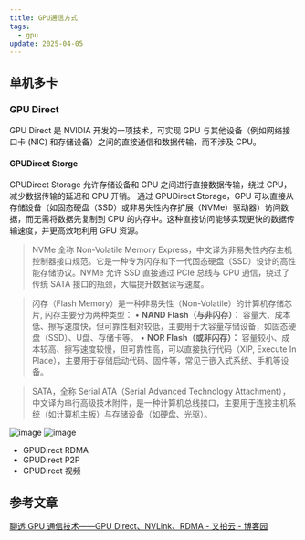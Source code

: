 ```yaml
---
title: GPU通信方式
tags:
  - gpu
update: 2025-04-05
---
```

## 单机多卡
### GPU Direct
GPU Direct 是 NVIDIA 开发的一项技术，可实现 GPU 与其他设备（例如网络接口卡 (NIC) 和存储设备）之间的直接通信和数据传输，而不涉及 CPU。
#### GPUDirect Storge
GPUDirect Storage 允许存储设备和 GPU 之间进行直接数据传输，绕过 CPU，减少数据传输的延迟和 CPU 开销。
通过 GPUDirect Storage，GPU 可以直接从存储设备（如固态硬盘（SSD）或非易失性内存扩展（NVMe）驱动器）访问数据，而无需将数据先复制到 CPU 的内存中。这种直接访问能够实现更快的数据传输速度，并更高效地利用 GPU 资源。

> NVMe 全称 Non-Volatile Memory Express，中文译为非易失性内存主机控制器接口规范。它是一种专为闪存和下一代固态硬盘（SSD）设计的高性能存储协议。NVMe 允许 SSD 直接通过 PCIe 总线与 CPU 通信，绕过了传统 SATA 接口的瓶颈，大幅提升数据读写速度。

> 闪存（Flash Memory）是一种非易失性（Non-Volatile）的计算机存储芯片, 闪存主要分为两种类型： • **NAND Flash（与非闪存）：**  容量大、成本低、擦写速度快，但可靠性相对较低，主要用于大容量存储设备，如固态硬盘（SSD）、U盘、存储卡等。 • **NOR Flash（或非闪存）：**  容量较小、成本较高、擦写速度较慢，但可靠性高，可以直接执行代码（XIP, Execute In Place），主要用于存储启动代码、固件等，常见于嵌入式系统、手机等设备。

> SATA，全称 Serial ATA（Serial Advanced Technology Attachment），中文译为串行高级技术附件，是一种计算机总线接口，主要用于连接主机系统（如计算机主板）与存储设备（如硬盘、光驱）。

![image](https://picture.zhaozhan.site/gpu-communication-2.png)
![image](http://picture.zhaozhan.site/gpu-communication-1.png)

* GPUDirect RDMA
* GPUDirect P2P
* GPUDirect 视频
## 参考文章
[聊透 GPU 通信技术——GPU Direct、NVLink、RDMA - 又拍云 - 博客园](https://www.cnblogs.com/upyun/p/17679500.html)